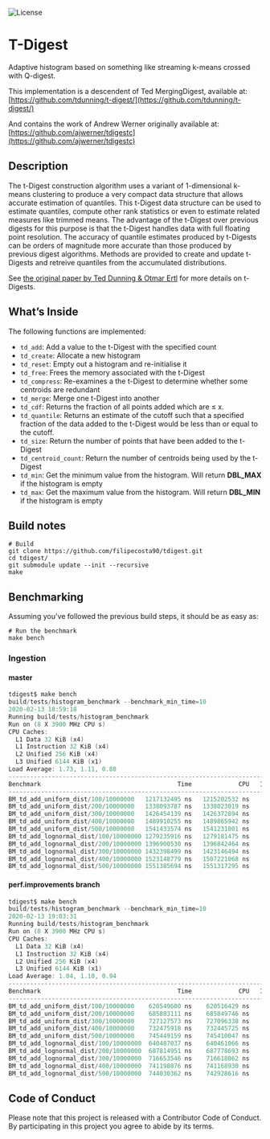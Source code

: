 
![License](https://img.shields.io/badge/License-MIT-blue.svg)

# T-Digest

Adaptive histogram based on something like streaming k-means crossed with Q-digest.


This implementation is a descendent of Ted MergingDigest, available at:
[https://github.com/tdunning/t-digest/](https://github.com/tdunning/t-digest/)


And contains the work of  Andrew Werner originally available at:
[https://github.com/ajwerner/tdigestc](https://github.com/ajwerner/tdigestc)

## Description

The t-Digest construction algorithm uses a variant of 1-dimensional
k-means clustering to produce a very compact data structure that allows
accurate estimation of quantiles. This t-Digest data structure can be
used to estimate quantiles, compute other rank statistics or even to
estimate related measures like trimmed means. The advantage of the
t-Digest over previous digests for this purpose is that the t-Digest
handles data with full floating point resolution. The accuracy of
quantile estimates produced by t-Digests can be orders of magnitude more
accurate than those produced by previous digest algorithms. Methods are
provided to create and update t-Digests and retreive quantiles from the
accumulated distributions.

See [the original paper by Ted Dunning & Otmar
Ertl](https://arxiv.org/abs/1902.04023) for more details on t-Digests.

## What’s Inside

The following functions are implemented:

  - `td_add`: Add a value to the t-Digest with the specified count
  - `td_create`: Allocate a new histogram
  - `td_reset`: Empty out a histogram and re-initialise it
  - `td_free`: Frees the memory associated with the t-Digest
  - `td_compress`: Re-examines a the t-Digest to determine whether some centroids are redundant
  - `td_merge`: Merge one t-Digest into another
  - `td_cdf`:  Returns the fraction of all points added which are &le; x.
  - `td_quantile`: Returns an estimate of the cutoff such that a specified fraction of the data added to the t-Digest would be less than or equal to the cutoff.
  - `td_size`: Return the number of points that have been added to the t-Digest
  - `td_centroid_count`: Return the number of centroids being used by the t-Digest
  - `td_min`: Get the minimum value from the histogram.  Will return __DBL_MAX__ if the histogram is empty
  - `td_max`: Get the maximum value from the histogram.  Will return __DBL_MIN__ if the histogram is empty

## Build notes

``` 
# Build
git clone https://github.com/filipecosta90/tdigest.git
cd tdigest/
git submodule update --init --recursive
make
```
## Benchmarking

Assuming you've followed the previous build steps, it should be as easy as:
``` 
# Run the benchmark
make bench
```

### Ingestion

#### master
``` c
tdigest$ make bench
build/tests/histogram_benchmark --benchmark_min_time=10
2020-02-13 18:59:18
Running build/tests/histogram_benchmark
Run on (8 X 3900 MHz CPU s)
CPU Caches:
  L1 Data 32 KiB (x4)
  L1 Instruction 32 KiB (x4)
  L2 Unified 256 KiB (x4)
  L3 Unified 6144 KiB (x1)
Load Average: 1.73, 1.11, 0.88
------------------------------------------------------------------------------------------------
Benchmark                                      Time             CPU   Iterations UserCounters...
------------------------------------------------------------------------------------------------
BM_td_add_uniform_dist/100/10000000   1217132495 ns   1215202532 ns           11 Centroid_Count=76 Total_Compressions=205.048k items_per_second=748.098k/s
BM_td_add_uniform_dist/200/10000000   1338093787 ns   1338023019 ns           11 Centroid_Count=120 Total_Compressions=100.695k items_per_second=679.428k/s
BM_td_add_uniform_dist/300/10000000   1426454139 ns   1426372894 ns           10 Centroid_Count=171 Total_Compressions=60.85k items_per_second=701.079k/s
BM_td_add_uniform_dist/400/10000000   1489910255 ns   1489865942 ns            9 Centroid_Count=218 Total_Compressions=40.927k items_per_second=745.779k/s
BM_td_add_uniform_dist/500/10000000   1541433574 ns   1541231001 ns            9 Centroid_Count=253 Total_Compressions=32.621k items_per_second=720.924k/s
BM_td_add_lognormal_dist/100/10000000 1279235916 ns   1279181475 ns           11 Centroid_Count=75 Total_Compressions=204.968k items_per_second=710.682k/s
BM_td_add_lognormal_dist/200/10000000 1396900530 ns   1396842464 ns           10 Centroid_Count=124 Total_Compressions=91.795k items_per_second=715.9k/s
BM_td_add_lognormal_dist/300/10000000 1432398499 ns   1423146494 ns           10 Centroid_Count=167 Total_Compressions=60.787k items_per_second=702.668k/s
BM_td_add_lognormal_dist/400/10000000 1523148779 ns   1507221068 ns            9 Centroid_Count=207 Total_Compressions=40.828k items_per_second=737.192k/s
BM_td_add_lognormal_dist/500/10000000 1551385694 ns   1551317295 ns            9 Centroid_Count=259 Total_Compressions=32.652k items_per_second=716.237k/s
```

#### perf.improvements branch

``` c
tdigest$ make bench
build/tests/histogram_benchmark --benchmark_min_time=10
2020-02-13 19:03:31
Running build/tests/histogram_benchmark
Run on (8 X 3900 MHz CPU s)
CPU Caches:
  L1 Data 32 KiB (x4)
  L1 Instruction 32 KiB (x4)
  L2 Unified 256 KiB (x4)
  L3 Unified 6144 KiB (x1)
Load Average: 1.04, 1.10, 0.94
------------------------------------------------------------------------------------------------
Benchmark                                      Time             CPU   Iterations UserCounters...
------------------------------------------------------------------------------------------------
BM_td_add_uniform_dist/100/10000000    620549600 ns    620516429 ns           22 Centroid_Count=56 Total_Compressions=404.425k items_per_second=732.528k/s
BM_td_add_uniform_dist/200/10000000    685883111 ns    685849746 ns           20 Centroid_Count=110 Total_Compressions=182.358k items_per_second=729.023k/s
BM_td_add_uniform_dist/300/10000000    727127573 ns    727096338 ns           19 Centroid_Count=153 Total_Compressions=115.006k items_per_second=723.86k/s
BM_td_add_uniform_dist/400/10000000    732475918 ns    732445725 ns           19 Centroid_Count=190 Total_Compressions=85.779k items_per_second=718.573k/s
BM_td_add_uniform_dist/500/10000000    745449159 ns    745410047 ns           19 Centroid_Count=238 Total_Compressions=68.738k items_per_second=706.076k/s
BM_td_add_lognormal_dist/100/10000000  640487037 ns    640461066 ns           22 Centroid_Count=56 Total_Compressions=404.56k items_per_second=709.716k/s
BM_td_add_lognormal_dist/200/10000000  687814951 ns    687778693 ns           20 Centroid_Count=104 Total_Compressions=182.567k items_per_second=726.978k/s
BM_td_add_lognormal_dist/300/10000000  716653546 ns    716618062 ns           19 Centroid_Count=146 Total_Compressions=114.663k items_per_second=734.444k/s
BM_td_add_lognormal_dist/400/10000000  741198076 ns    741168930 ns           14 Centroid_Count=197 Total_Compressions=63.375k items_per_second=963.729k/s
BM_td_add_lognormal_dist/500/10000000  744030362 ns    742928616 ns           18 Centroid_Count=238 Total_Compressions=65.103k items_per_second=747.791k/s
```

## Code of Conduct

Please note that this project is released with a Contributor Code of
Conduct. By participating in this project you agree to abide by its
terms.
